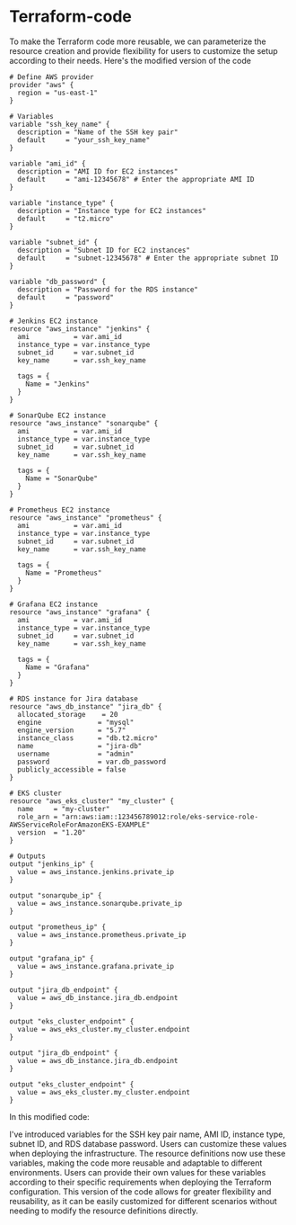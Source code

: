 # Terraform-code
To make the Terraform code more reusable, we can parameterize the resource creation and provide flexibility for users to customize the setup according to their needs. Here's the modified version of the code
```
# Define AWS provider
provider "aws" {
  region = "us-east-1"
}

# Variables
variable "ssh_key_name" {
  description = "Name of the SSH key pair"
  default     = "your_ssh_key_name"
}

variable "ami_id" {
  description = "AMI ID for EC2 instances"
  default     = "ami-12345678" # Enter the appropriate AMI ID
}

variable "instance_type" {
  description = "Instance type for EC2 instances"
  default     = "t2.micro"
}

variable "subnet_id" {
  description = "Subnet ID for EC2 instances"
  default     = "subnet-12345678" # Enter the appropriate subnet ID
}

variable "db_password" {
  description = "Password for the RDS instance"
  default     = "password"
}

# Jenkins EC2 instance
resource "aws_instance" "jenkins" {
  ami           = var.ami_id
  instance_type = var.instance_type
  subnet_id     = var.subnet_id
  key_name      = var.ssh_key_name

  tags = {
    Name = "Jenkins"
  }
}

# SonarQube EC2 instance
resource "aws_instance" "sonarqube" {
  ami           = var.ami_id
  instance_type = var.instance_type
  subnet_id     = var.subnet_id
  key_name      = var.ssh_key_name

  tags = {
    Name = "SonarQube"
  }
}

# Prometheus EC2 instance
resource "aws_instance" "prometheus" {
  ami           = var.ami_id
  instance_type = var.instance_type
  subnet_id     = var.subnet_id
  key_name      = var.ssh_key_name

  tags = {
    Name = "Prometheus"
  }
}

# Grafana EC2 instance
resource "aws_instance" "grafana" {
  ami           = var.ami_id
  instance_type = var.instance_type
  subnet_id     = var.subnet_id
  key_name      = var.ssh_key_name

  tags = {
    Name = "Grafana"
  }
}

# RDS instance for Jira database
resource "aws_db_instance" "jira_db" {
  allocated_storage    = 20
  engine              = "mysql"
  engine_version      = "5.7"
  instance_class      = "db.t2.micro"
  name                = "jira-db"
  username            = "admin"
  password            = var.db_password
  publicly_accessible = false
}

# EKS cluster
resource "aws_eks_cluster" "my_cluster" {
  name     = "my-cluster"
  role_arn = "arn:aws:iam::123456789012:role/eks-service-role-AWSServiceRoleForAmazonEKS-EXAMPLE"
  version  = "1.20"
}

# Outputs
output "jenkins_ip" {
  value = aws_instance.jenkins.private_ip
}

output "sonarqube_ip" {
  value = aws_instance.sonarqube.private_ip
}

output "prometheus_ip" {
  value = aws_instance.prometheus.private_ip
}

output "grafana_ip" {
  value = aws_instance.grafana.private_ip
}

output "jira_db_endpoint" {
  value = aws_db_instance.jira_db.endpoint
}

output "eks_cluster_endpoint" {
  value = aws_eks_cluster.my_cluster.endpoint
}

output "jira_db_endpoint" {
  value = aws_db_instance.jira_db.endpoint
}

output "eks_cluster_endpoint" {
  value = aws_eks_cluster.my_cluster.endpoint
}
```
In this modified code:

I've introduced variables for the SSH key pair name, AMI ID, instance type, subnet ID, and RDS database password. Users can customize these values when deploying the infrastructure.
The resource definitions now use these variables, making the code more reusable and adaptable to different environments.
Users can provide their own values for these variables according to their specific requirements when deploying the Terraform configuration.
This version of the code allows for greater flexibility and reusability, as it can be easily customized for different scenarios without needing to modify the resource definitions directly.
